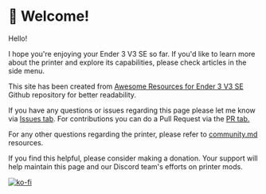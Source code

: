 # 👋 Welcome!

Hello!

I hope you're enjoying your Ender 3 V3 SE so far. If you'd like to learn more about the printer and explore its capabilities, please check articles in the side menu.

This site has been created from [Awesome Resources for Ender 3 V3 SE](https://github.com/pwlgrzs/awesome-resources-for-ender-3-v3-se) Github repository for better readability.

If you have any questions or issues regarding this page please let me know via [Issues tab](https://github.com/pwlgrzs/ender3-v3-se-gitbook/issues). For contributions you can do a Pull Request via the [PR tab.](https://github.com/pwlgrzs/ender3-v3-se-gitbook/pulls)

For any other questions regarding the printer, please refer to [community.md](community.md "mention") resources.

If you find this helpful, please consider making a donation. Your support will help maintain this page and our Discord team's efforts on printer mods.

[![ko-fi](https://ko-fi.com/img/githubbutton\_sm.svg)](https://ko-fi.com/D1D5KDKWK)
